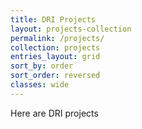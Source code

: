 ```yaml
---
title: DRI Projects
layout: projects-collection
permalink: /projects/
collection: projects
entries_layout: grid
sort_by: order
sort_order: reversed
classes: wide
---
```


Here are DRI projects
